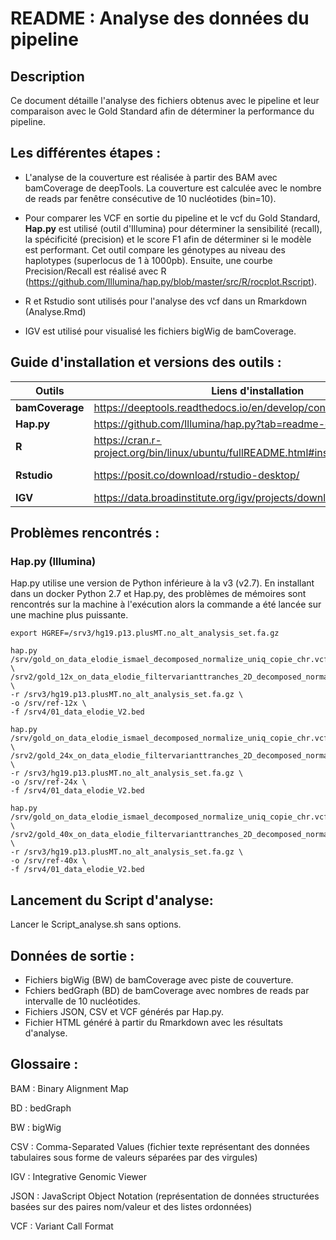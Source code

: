 # **README : Analyse des données du pipeline**

## **Description**
Ce document détaille l'analyse des fichiers obtenus avec le pipeline et leur comparaison avec le Gold Standard afin de déterminer la performance du pipeline.

## **Les différentes étapes :**
* L'analyse de la couverture est réalisée à partir des BAM avec bamCoverage de deepTools. La couverture est calculée avec le nombre de reads par fenêtre consécutive de 10 nucléotides (bin=10).

* Pour comparer les VCF en sortie du pipeline et le vcf du Gold Standard, **Hap.py** est utilisé (outil d'Illumina) pour déterminer la sensibilité (recall), la spécificité (precision) et le score F1 afin de déterminer si le modèle est performant. Cet outil compare les génotypes au niveau des haplotypes (superlocus de 1 à 1000pb).
Ensuite, une courbe Precision/Recall est réalisé avec R (https://github.com/Illumina/hap.py/blob/master/src/R/rocplot.Rscript).

* R et Rstudio sont utilisés pour l'analyse des vcf dans un Rmarkdown (Analyse.Rmd)

* IGV est utilisé pour visualisé les fichiers bigWig de bamCoverage.

## **Guide d'installation et versions des outils :**
| Outils | Liens d'installation | Versions
|----- |----- |-----
**bamCoverage**     | https://deeptools.readthedocs.io/en/develop/content/installation.html  | **v3.5.4.post1**
**Hap.py**          | https://github.com/Illumina/hap.py?tab=readme-ov-file#installation<BR> | **v0.3.10**
**R**               | https://cran.r-project.org/bin/linux/ubuntu/fullREADME.html#installing-r | **v4.1.2**
**Rstudio**         | https://posit.co/download/rstudio-desktop/                             | **2023.12.0 Build 369**
**IGV**		    | https://data.broadinstitute.org/igv/projects/downloads/2.16/           | **v2.16.2**

## **Problèmes rencontrés :**

### Hap.py (Illumina)
Hap.py utilise une version de Python inférieure à la v3 (v2.7). En installant dans un docker Python 2.7 et Hap.py, des problèmes de mémoires sont rencontrés sur la machine à l'exécution alors la commande a été lancée sur une machine plus puissante.

```
export HGREF=/srv3/hg19.p13.plusMT.no_alt_analysis_set.fa.gz

hap.py /srv/gold_on_data_elodie_ismael_decomposed_normalize_uniq_copie_chr.vcf.gz \
/srv2/gold_12x_on_data_elodie_filtervarianttranches_2D_decomposed_normalized_uniq.vcf.gz \
-r /srv3/hg19.p13.plusMT.no_alt_analysis_set.fa.gz \
-o /srv/ref-12x \
-f /srv4/01_data_elodie_V2.bed

hap.py /srv/gold_on_data_elodie_ismael_decomposed_normalize_uniq_copie_chr.vcf.gz \
/srv2/gold_24x_on_data_elodie_filtervarianttranches_2D_decomposed_normalized_uniq.vcf.gz \
-r /srv3/hg19.p13.plusMT.no_alt_analysis_set.fa.gz \
-o /srv/ref-24x \
-f /srv4/01_data_elodie_V2.bed

hap.py /srv/gold_on_data_elodie_ismael_decomposed_normalize_uniq_copie_chr.vcf.gz \
/srv2/gold_40x_on_data_elodie_filtervarianttranches_2D_decomposed_normalized_uniq.vcf.gz \
-r /srv3/hg19.p13.plusMT.no_alt_analysis_set.fa.gz \
-o /srv/ref-40x \
-f /srv4/01_data_elodie_V2.bed
```

## **Lancement du Script d'analyse:**

Lancer le Script_analyse.sh sans options.

## **Données de sortie** :
- Fichiers bigWig (BW) de bamCoverage avec piste de couverture.
- Fchiers bedGraph (BD) de bamCoverage avec nombres de reads par intervalle de 10 nucléotides.
- Fichiers JSON, CSV et VCF générés par Hap.py.
- Fichier HTML généré à partir du Rmarkdown avec les résultats d'analyse.

## **Glossaire :**

BAM : Binary Alignment Map

BD : bedGraph

BW : bigWig

CSV : Comma-Separated Values (fichier texte représentant des données tabulaires sous forme de valeurs séparées par des virgules)

IGV : Integrative Genomic Viewer

JSON : JavaScript Object Notation (représentation de données structurées basées sur des paires nom/valeur et des listes ordonnées)

VCF : Variant Call Format
